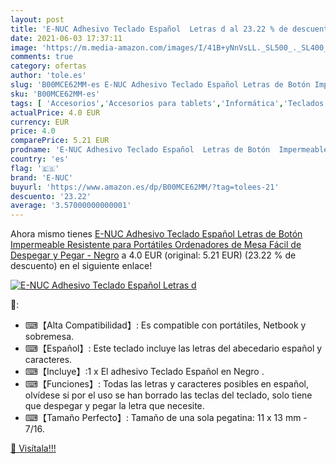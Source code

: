 ```yaml
---
layout: post
title: 'E-NUC Adhesivo Teclado Español  Letras d al 23.22 % de descuento'
date: 2021-06-03 17:37:11
image: 'https://m.media-amazon.com/images/I/41B+yNnVsLL._SL500_._SL400_.jpg'
comments: true
category: ofertas
author: 'tole.es'
slug: 'B00MCE62MM-es E-NUC Adhesivo Teclado Español Letras de Botón Impermeable...'
sku: 'B00MCE62MM-es'
tags: [ 'Accesorios','Accesorios para tablets','Informática','Teclados para tablets','e-nuc','teclado', ]
actualPrice: 4.0 EUR
currency: EUR
price: 4.0
comparePrice: 5.21 EUR
prodname: 'E-NUC Adhesivo Teclado Español  Letras de Botón  Impermeable  Resistente  para Portátiles  Ordenadores de Mesa  Fácil de Despegar y Pegar  - Negro'
country: 'es'
flag: '🇪🇸'
brand: 'E-NUC'
buyurl: 'https://www.amazon.es/dp/B00MCE62MM/?tag=tolees-21'
descuento: '23.22'
average: '3.57000000000001'
---
```


Ahora mismo tienes [E-NUC Adhesivo Teclado Español  Letras de Botón  Impermeable  Resistente  para Portátiles  Ordenadores de Mesa  Fácil de Despegar y Pegar  - Negro](https://www.amazon.es/dp/B00MCE62MM/?tag=tolees-21) a 4.0 EUR (original: 5.21 EUR) (23.22 %  de descuento) en el siguiente enlace!

[![E-NUC Adhesivo Teclado Español  Letras d](https://m.media-amazon.com/images/I/41B+yNnVsLL._SL500_._SL400_.jpg)](https://www.amazon.es/dp/B00MCE62MM/?tag=tolees-21)

🔎:

- ⌨【Alta Compatibilidad】: Es compatible con portátiles, Netbook y sobremesa.
- ⌨【Español】: Este teclado incluye las letras del abecedario español y caracteres.
- ⌨【Incluye】:1 x El adhesivo Teclado Español en Negro .
- ⌨【Funciones】: Todas las letras y caracteres posibles en español, olvídese si por el uso se han borrado las teclas del teclado, solo tiene que despegar y pegar la letra que necesite.
- ⌨【Tamaño Perfecto】: Tamaño de una sola pegatina: 11 x 13 mm - 7/16.

[🛒 Visítala!!!](https://www.amazon.es/dp/B00MCE62MM/?tag=tolees-21)
